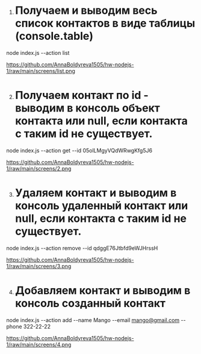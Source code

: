 1. # Получаем и выводим весь список контактов в виде таблицы (console.table)
node index.js --action list

https://github.com/AnnaBoldyreva1505/hw-nodejs-1/raw/main/screens/list.png


2. # Получаем контакт по id - выводим в консоль объект контакта или null, если контакта с таким id не существует.
node index.js --action get --id 05olLMgyVQdWRwgKfg5J6

https://github.com/AnnaBoldyreva1505/hw-nodejs-1/raw/main/screens/2.png


3. # Удаляем контакт и выводим в консоль удаленный контакт или null, если контакта с таким id не существует.
node index.js --action remove --id qdggE76Jtbfd9eWJHrssH

https://github.com/AnnaBoldyreva1505/hw-nodejs-1/raw/main/screens/3.png

4. # Добавляем контакт и выводим в консоль созданный контакт
node index.js --action add --name Mango --email mango@gmail.com --phone 322-22-22


https://github.com/AnnaBoldyreva1505/hw-nodejs-1/raw/main/screens/4.png

